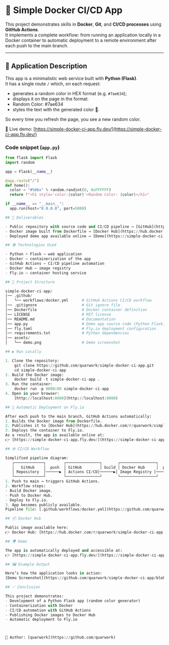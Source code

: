 # 🚀 Simple Docker CI/CD App

This project demonstrates skills in **Docker**, **Git**, and **CI/CD processes** using **GitHub Actions**.  
It implements a complete workflow: from running an application locally in a Docker container to automatic deployment to a remote environment after each push to the main branch.

---

## 📖 Application Description

This app is a minimalistic web service built with **Python (Flask)**.  
It has a single route `/` which, on each request:

- generates a random color in HEX format (e.g. `#7ae634`);
- displays it on the page in the format:
- Random Color: #7ae634
- styles the text with the generated color 🎨.

So every time you refresh the page, you see a new random color.

🔗 Live demo: [https://simple-docker-ci-app.fly.dev/](https://simple-docker-ci-app.fly.dev/)

### Code snippet (`app.py`)
```python
from flask import Flask
import random

app = Flask(__name__)

@app.route("/")
def home():
  color = "#%06x" % random.randint(0, 0xFFFFFF)
  return f"<h1 style='color:{color}'>Random Color: {color}</h1>"

if __name__ == "__main__":
  app.run(host="0.0.0.0", port=5000)

## 📌 Deliverables

- Public repository with source code and CI/CD pipeline → [GitHub](https://github.com/quarwork/simple-docker-ci-app)
- Docker image built from Dockerfile → [Docker Hub](https://hub.docker.com/r/quarwork/simple-docker-ci-app)
- Deployed demo app available online → [Demo](https://simple-docker-ci-app.fly.dev/)

## 🛠 Technologies Used

- Python + Flask — web application
- Docker — containerization of the app
- GitHub Actions — CI/CD pipeline automation
- Docker Hub — image registry
- Fly.io — container hosting service

## 📂 Project Structure

simple-docker-ci-app/
│── .github/
│   └── workflows/docker.yml      # GitHub Actions CI/CD workflow
│── .gitignore                    # Git ignore file
│── Dockerfile                    # Docker container definition
│── LICENSE                       # MIT license
│── README.md                     # Documentation
│── app.py                        # Demo app source code (Python Flask)
│── fly.toml                      # Fly.io deployment configuration
│── requirements.txt              # Python dependencies
│── assets/
│   └── demo.png                  # Demo screenshot

## ▶️ Run Locally

1. Clone the repository:
    git clone https://github.com/quarwork/simple-docker-ci-app.git
    cd simple-docker-ci-app
2. Build the Docker image:
    docker build -t simple-docker-ci-app .
3. Run the container:
    docker run -p 8080:80 simple-docker-ci-app
4. Open in your browser:
    [http://localhost:8080](http://localhost:8080)

## 🚀 Automatic Deployment on Fly.io

After each push to the main branch, GitHub Actions automatically:
1. Builds the Docker image from Dockerfile.
2. Publishes it to [Docker Hub](https://hub.docker.com/r/quarwork/simple-docker-ci-app)
3. Deploys the container to Fly.io.
As a result, the app is available online at:
👉 [https://simple-docker-ci-app.fly.dev/](https://simple-docker-ci-app.fly.dev/)

## ⚙️ CI/CD Workflow

Simplified pipeline diagram:
   ┌─────────────┐        ┌───────────────┐       ┌────────────────┐        ┌─────────────┐
   │   GitHub    │  push  │ GitHub        │ build │ Docker Hub     │  pull  │   Fly.io    │
   │ Repository  │──────▶ │ Actions CI/CD│──────▶│ Image Registry │──────▶│ Deployment  │
   └─────────────┘        └───────────────┘       └────────────────┘        └─────────────┘
1. Push to main → triggers GitHub Actions.
2. Workflow steps:
- Build Docker image.
- Push to Docker Hub.
- Deploy to Fly.io.
3. App becomes publicly available.
Pipeline file: [.github/workflows/docker.yml](https://github.com/quarwork/simple-docker-ci-app/blob/main/.github/workflows/docker.yml)

## 📦 Docker Hub

Public image available here:
👉 Docker Hub: [https://hub.docker.com/r/quarwork/simple-docker-ci-app](https://hub.docker.com/r/quarwork/simple-docker-ci-app)

## 🌍 Demo

The app is automatically deployed and accessible at:
👉 [https://simple-docker-ci-app.fly.dev/](https://simple-docker-ci-app.fly.dev/)

## 🖼️ Example Output

Here’s how the application looks in action:
[Demo Screenshot](https://github.com/quarwork/simple-docker-ci-app/blob/main/assets/demo.png)

## ✅ Conclusion

This project demonstrates:
- Development of a Python Flask app (random color generator)
- Containerization with Docker
- CI/CD automation with GitHub Actions
- Publishing Docker images to Docker Hub
- Automatic deployment to Fly.io



👤 Author: [quarwork](https://github.com/quarwork)
